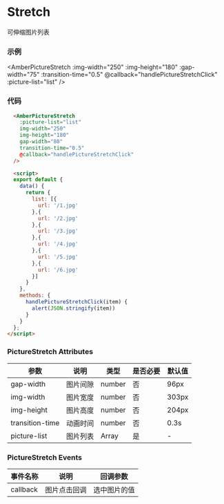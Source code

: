 # Stretch 
  可伸缩图片列表

### 示例
<AmberPictureStretch :img-width="250" :img-height="180" :gap-width="75" :transition-time="0.5" @callback="handlePictureStretchClick" :picture-list="list" />

### 代码
```html
  <AmberPictureStretch 
    :picture-list="list" 
    img-width="250" 
    img-height="180" 
    gap-width="80" 
    transition-time="0.5" 
    @callback="handlePictureStretchClick" 
  />

  <script>
  export default {
    data() {
      return {
        list: [{
          url: '/1.jpg'
        },{
          url: '/2.jpg'
        },{
          url: '/3.jpg'
        },{
          url: '/4.jpg'
        },{
          url: '/5.jpg'
        },{
          url: '/6.jpg'
        }]
      }
    },
    methods: {
      handlePictureStretchClick(item) {
        alert(JSON.stringify(item))
      }
    }
  };
</script>

```

### PictureStretch Attributes


| 参数 | 说明 | 类型 | 是否必要 | 默认值 |
| --- | ---  | --- |  ---    | --- |
| gap-width | 图片间隙 | number | 否 | 96px |
| img-width | 图片宽度 | number | 否 | 303px |
| img-height | 图片高度 | number | 否 | 204px |
| transition-time | 动画时间 | number | 否 | 0.3s |
| picture-list | 图片列表 | Array | 是 | - |


### PictureStretch Events
| 事件名称 | 说明 | 回调参数 | 
| --- | ---  | --- |  
| callback| 图片点击回调| 选中图片的值 |

<script>
  export default {
    data() {
      return {
        list: [{
          url: '/1.jpg'
        },{
          url: '/2.jpg'
        },{
          url: '/3.jpg'
        },{
          url: '/4.jpg'
        },{
          url: '/5.jpg'
        },{
          url: '/6.jpg'
        },{
          url: '/7.jpg'
        }]
      }
    },
    methods: {
      handlePictureStretchClick(item) {
        alert(JSON.stringify(item))
      }
    }
  };
</script>
